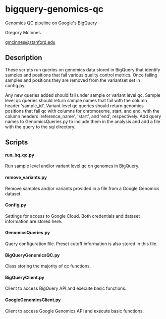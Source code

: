 # bigquery-genomics-qc
Genomics QC pipeline on Google's BigQuery

Gregory McInnes

gmcinnes@stanford.edu

## Description
These scripts run queries on genomics data stored in BigQuery that identify samples and positions that fail various quality control metrics.  Once failing samples and positions they are removed from the variantset set in config.py.

Any new queries added should fall under sample or variant level qc.  Sample level qc queries should return sample names that fail with the column header 'sample_id'.  Variant level qc queries should return genomics positions that fail qc with columns for chromosome, start, and end, with the column headers 'reference_name', 'start', and 'end', respectively.  Add query names to GenomicsQueries.py to include them in the analysis and add a file with the query to the sql directory.

## Scripts
#### run_bq_qc.py
Run sample level and/or variant level qc on genomes in BigQuery.  

#### remove_variants.py
Remove samples and/or variants provided in a file from a Google Genomics dataset.

#### Config.py
Settings for access to Google Cloud. Both credentials and dataset information are stored here.

#### GenomicsQueries.py
Query configuration file.  Preset cutoff information is also stored in this file. 

#### BigQueryGenomicsQC.py
Class storing the majority of qc functions.

#### BigQueryClient.py
Client to access BigQuery API and execute basic functions.

#### GoogleGenomicsClient.py
Client to access Google Genomics API and execute basic functions.

 
